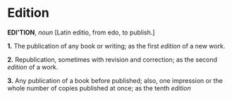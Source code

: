 # Edition

**EDI'TION**, _noun_ \[Latin editio, from edo, to publish.\]

**1.** The publication of any book or writing; as the first _edition_ of a new work.

**2.** Republication, sometimes with revision and correction; as the second _edition_ of a work.

**3.** Any publication of a book before published; also, one impression or the whole number of copies published at once; as the tenth _edition_